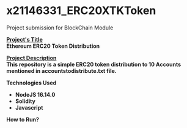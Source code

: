 # x21146331_ERC20XTKToken
Project submission for BlockChain Module

<b><u>Project's Title</u><b><br/>
  Ethereum ERC20 Token Distribution

<b><u>Project Description</u></b><br/>
 This repository is a simple ERC20 token distribution to 10 Accounts mentioned in accountstodistribute.txt file.

<b>Technologies Used</b>
  
<ul>  
  <li>NodeJS 16.14.0</li>
  <li>Solidity</li>
  <li>Javascript</li>
</ul>

<b>How to Run?</b>
